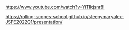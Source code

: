 https://www.youtube.com/watch?v=YiTIkjsnr8I  

https://rolling-scopes-school.github.io/sleepymaryalex-JSFE2022Q1/presentation/